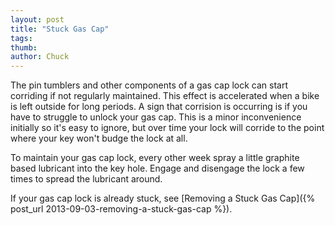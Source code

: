 ```yaml
---
layout: post
title: "Stuck Gas Cap"
tags: 
thumb: 
author: Chuck
---
```


The pin tumblers and other components of a gas cap lock can start corriding if not regularly maintained.  This effect is accelerated when a bike is left outside for long periods.  A sign that corrision is occurring is if you have to struggle to unlock your gas cap.  This is a minor inconvenience initially so it's easy to ignore, but over time your lock will corride to the point where your key won't budge the lock at all.

To maintain your gas cap lock, every other week spray a little graphite based lubricant into the key hole.  Engage and disengage the lock a few times to spread the lubricant around.

If your gas cap lock is already stuck, see [Removing a Stuck Gas Cap]({% post_url 2013-09-03-removing-a-stuck-gas-cap %}).
